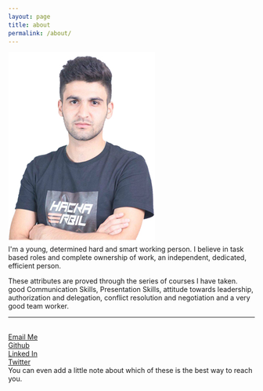 ```yaml
---
layout: page
title: about
permalink: /about/
---
```


<img class="col one right" src="/img/prof_pic.jpg">

<br/>
I'm a young, determined hard and smart working person. I believe in task based roles and complete ownership of work, an independent, dedicated, efficient person. 

These attributes are proved through the series of courses I have taken. 
good Communication Skills, Presentation Skills, attitude towards leadership, authorization and delegation, conflict resolution and negotiation and a very good team worker.
<br/>
<hr/>
<br/>
<span class="contacticon center">
	<a href="mailto:mabast.niga@yahoo.com">Email Me<i class="fa fa-envelope-square"></i></a><br/>
	<a href="https://github.com/mabast1" target="_blank">Github<i class="fa fa-github-square"></i></a><br/>
	<a href="https://www.linkedin.com/in/mabast-mahdi-23550a99" target="_blank">Linked In<i class="fa fa-linkedin-square"></i></a><br/>
	<a href="https://twitter.com/MabastNiga" target="_blank">Twitter<i class="fa fa-twitter-square"></i></a>
</span>

<div class="col three caption">
	You can even add a little note about which of these is the best way to reach you.
</div>

